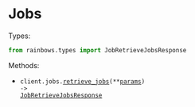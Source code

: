 # Jobs

Types:

```python
from rainbows.types import JobRetrieveJobsResponse
```

Methods:

- <code title="post /get_jobs">client.jobs.<a href="./src/rainbows/resources/jobs.py">retrieve_jobs</a>(\*\*<a href="src/rainbows/types/job_retrieve_jobs_params.py">params</a>) -> <a href="./src/rainbows/types/job_retrieve_jobs_response.py">JobRetrieveJobsResponse</a></code>
